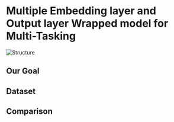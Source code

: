 # Multiple Embedding layer and Output layer Wrapped model for Multi-Tasking

![Structure](https://i.imgur.com/mNhgeUs.png)

## Our Goal


## Dataset


## Comparison

